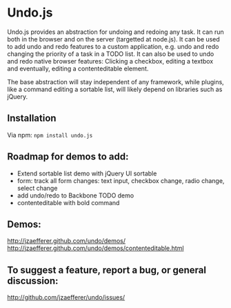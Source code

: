 # Undo.js

Undo.js provides an abstraction for undoing and redoing any task. It can run both in the browser and on the server (targetted at node.js).
It can be used to add undo and redo features to a custom application, e.g. undo and redo changing the priority of a task in a TODO list.
It can also be used to undo and redo native browser features: Clicking a checkbox, editing a textbox and eventually, editing a contenteditable element.

The base abstraction will stay independent of any framework, while plugins, like a command editing a sortable list, will likely depend on libraries such as jQuery.

## Installation

Via npm: `npm install undo.js`

## Roadmap for demos to add:

- Extend sortable list demo with jQuery UI sortable
- form: track all form changes: text input, checkbox change, radio change, select change
- add undo/redo to Backbone TODO demo
- contenteditable with bold command

## Demos:

http://jzaefferer.github.com/undo/demos/
http://jzaefferer.github.com/undo/demos/contenteditable.html

## To suggest a feature, report a bug, or general discussion:

http://github.com/jzaefferer/undo/issues/
